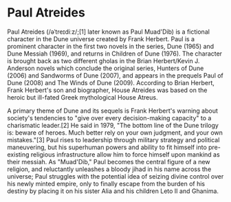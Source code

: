 # Paul Atreides
Paul Atreides (/əˈtreɪdiːz/;[1] later known as Paul Muad'Dib) is a fictional character in the Dune universe created by Frank Herbert. Paul is a prominent character in the first two novels in the series, Dune (1965) and Dune Messiah (1969), and returns in Children of Dune (1976). The character is brought back as two different gholas in the Brian Herbert/Kevin J. Anderson novels which conclude the original series, Hunters of Dune (2006) and Sandworms of Dune (2007), and appears in the prequels Paul of Dune (2008) and The Winds of Dune (2009). According to Brian Herbert, Frank Herbert's son and biographer, House Atreides was based on the heroic but ill-fated Greek mythological House Atreus.

A primary theme of Dune and its sequels is Frank Herbert's warning about society's tendencies to "give over every decision-making capacity" to a charismatic leader.[2] He said in 1979, "The bottom line of the Dune trilogy is: beware of heroes. Much better rely on your own judgment, and your own mistakes."[3] Paul rises to leadership through military strategy and political maneuvering, but his superhuman powers and ability to fit himself into pre-existing religious infrastructure allow him to force himself upon mankind as their messiah. As "Muad'Dib," Paul becomes the central figure of a new religion, and reluctantly unleashes a bloody jihad in his name across the universe; Paul struggles with the potential idea of seizing divine control over his newly minted empire, only to finally escape from the burden of his destiny by placing it on his sister Alia and his children Leto II and Ghanima.